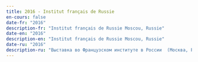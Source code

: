 ```yaml
---
title: 2016 - Institut français de Russie
en-cours: false
date-fr: "2016"
description-fr: "Institut français de Russie Moscou, Russie"
date-en: "2016"
description-en: "Institut français de Russie Moscou, Russie"
date-ru: "2016"
description-ru: "Выставка во Французском институте в России  (Москва, Россия)"
---
```

